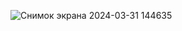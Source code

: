 ![Снимок экрана 2024-03-31 144635](https://github.com/VladisLav091/ChessArtificial-Intelligence/assets/94039148/69a298c5-694d-45cb-85cb-366de57d11dd)

